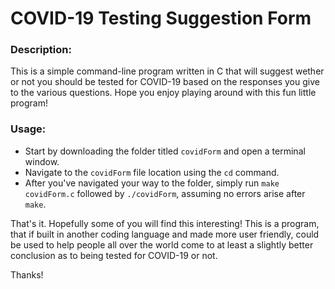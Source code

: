 # COVID-19 Testing Suggestion Form
### Description:
This is a simple command-line program written in C that will suggest wether or not you should be tested for COVID-19 based on the responses you give to the various questions. Hope you enjoy playing around with this fun little program!

### Usage:
- Start by downloading the folder titled `covidForm` and open a terminal window.
- Navigate to the `covidForm` file location using the `cd` command.
- After you've navigated your way to the folder, simply run `make covidForm.c` followed by `./covidForm`, assuming no errors arise after `make`.

That's it. Hopefully some of you will find this interesting! This is a program, that if built in another coding language and made more user friendly, could be used to help people all over the world come to at least a slightly better conclusion as to being tested for COVID-19 or not.

Thanks!
